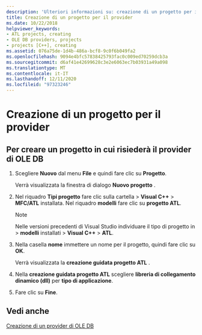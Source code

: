 ```yaml
---
description: 'Ulteriori informazioni su: creazione di un progetto per il provider'
title: Creazione di un progetto per il provider
ms.date: 10/22/2018
helpviewer_keywords:
- ATL projects, creating
- OLE DB providers, projects
- projects [C++], creating
ms.assetid: 076a75de-1d4b-486a-bcf8-9c0f6b049fa2
ms.openlocfilehash: 9094e4bfc57838425793fac0c009ed70259dcb3a
ms.sourcegitcommit: d6af41e42699628c3e2e6063ec7b03931a49a098
ms.translationtype: MT
ms.contentlocale: it-IT
ms.lasthandoff: 12/11/2020
ms.locfileid: "97323246"
---
```

# <a name="creating-a-project-for-the-provider"></a>Creazione di un progetto per il provider

## <a name="to-create-a-project-in-which-the-ole-db-provider-will-reside"></a>Per creare un progetto in cui risiederà il provider di OLE DB

1. Scegliere **Nuovo** dal menu **File** e quindi fare clic su **Progetto**.

   Verrà visualizzata la finestra di dialogo **Nuovo progetto** .

1. Nel riquadro **Tipi progetto** fare clic sulla cartella   >  **Visual C++**  >  **MFC/ATL** installata. Nel riquadro **modelli** fare clic su **progetto ATL**.

    > [!NOTE]
    > Nelle versioni precedenti di Visual Studio individuare il tipo di progetto in   >  **modelli** installati  >  **Visual C++**  >  **ATL**.

1. Nella casella **nome** immettere un nome per il progetto, quindi fare clic su **OK**.

   Verrà visualizzata la **creazione guidata progetto ATL** .

1. Nella **creazione guidata progetto ATL** scegliere **libreria di collegamento dinamico (dll)** per **tipo di applicazione**.

1. Fare clic su **Fine**.

## <a name="see-also"></a>Vedi anche

[Creazione di un provider di OLE DB](../../data/oledb/creating-an-ole-db-provider.md)
